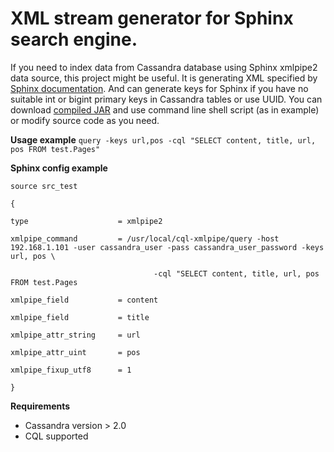 # XML stream generator for Sphinx search engine.
If you need to index data from Cassandra database using Sphinx xmlpipe2 data source, this project might be useful.
It is generating XML specified by [Sphinx documentation](http://sphinxsearch.com/docs/current.html#xmlpipe2).
And can generate keys for Sphinx if you have no suitable int or bigint primary keys in Cassandra tables or use UUID.
You can download [compiled JAR](https://github.com/Denis-Mak/cql-xmlpipe/releases/download/1.0/cql-xmlpipe-1.0.tar.gz)
and use command line shell script (as in example) or modify source code as you need.

**Usage example**
    `query -keys url,pos -cql "SELECT content, title, url, pos FROM test.Pages"`

**Sphinx config example**

    source src_test

    {

    type                    = xmlpipe2

    xmlpipe_command         = /usr/local/cql-xmlpipe/query -host 192.168.1.101 -user cassandra_user -pass cassandra_user_password -keys url, pos \

                                    -cql "SELECT content, title, url, pos FROM test.Pages

    xmlpipe_field           = content

    xmlpipe_field           = title

    xmlpipe_attr_string     = url

    xmlpipe_attr_uint       = pos

    xmlpipe_fixup_utf8      = 1

    }


**Requirements**
* Cassandra version > 2.0
* CQL supported

